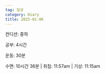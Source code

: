 ```yaml
---
tag: 일상
category: Diary
title: 2025-01-06
---
```


컨디션: 중하

공부: 4시간

운동: 30분

수면: 10시간 36분 | 취침: 11:57am | 기상: 11:15am







